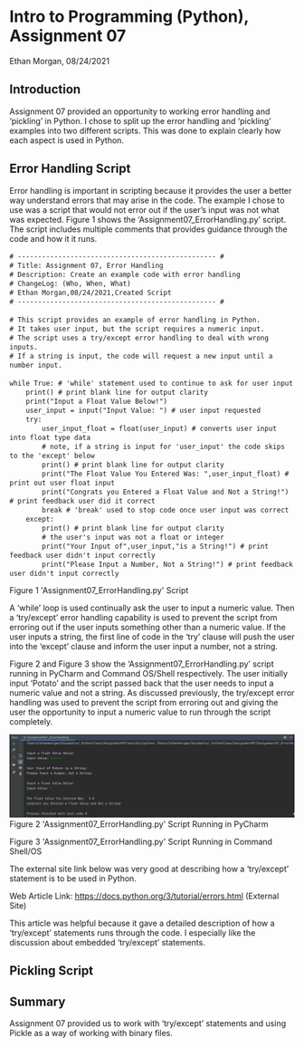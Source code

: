 # Intro to Programming (Python), Assignment 07

Ethan Morgan, 08/24/2021

## Introduction

Assignment 07 provided an opportunity to working error handling and ‘pickling’ in Python.
I chose to split up the error handling and ‘pickling’ examples into two different scripts.
This was done to explain clearly how each aspect is used in Python.

## Error Handling Script

Error handling is important in scripting because it provides the user a better way understand
errors that may arise in the code.  The example I chose to use was a script that would not
error out if the user’s input was not what was expected.  Figure 1 shows the 
‘Assignment07_ErrorHandling.py’ script.  The script includes multiple comments that provides
guidance through the code and how it it runs.

```
# ------------------------------------------------- #
# Title: Assignment 07, Error Handling
# Description: Create an example code with error handling
# ChangeLog: (Who, When, What)
# Ethan Morgan,08/24/2021,Created Script
# ------------------------------------------------- #

# This script provides an example of error handling in Python.
# It takes user input, but the script requires a numeric input.
# The script uses a try/except error handling to deal with wrong inputs.
# If a string is input, the code will request a new input until a number input.

while True: # 'while' statement used to continue to ask for user input
    print() # print blank line for output clarity
    print("Input a Float Value Below!")
    user_input = input("Input Value: ") # user input requested
    try:
        user_input_float = float(user_input) # converts user input into float type data
        # note, if a string is input for 'user_input' the code skips to the 'except' below
        print() # print blank line for output clarity
        print("The Float Value You Entered Was: ",user_input_float) # print out user float input
        print("Congrats you Entered a Float Value and Not a String!") # print feedback user did it correct
        break # 'break' used to stop code once user input was correct
    except:
        print() # print blank line for output clarity
        # the user's input was not a float or integer
        print("Your Input of",user_input,"is a String!") # print feedback user didn't input correctly
        print("Please Input a Number, Not a String!") # print feedback user didn't input correctly
```
Figure 1 'Assignment07_ErrorHandling.py' Script

A ‘while’ loop is used continually ask the user to input a numeric value.  Then a ‘try/except’
error handling capability is used to prevent the script from erroring out if the user inputs
something other than a numeric value.  If the user inputs a string, the first line of code in
the ‘try’ clause will push the user into the ‘except’ clause and inform the user input a number,
not a string.

Figure 2 and Figure 3 show the ‘Assignment07_ErrorHandling.py’ script running in PyCharm and
Command OS/Shell respectively.  The user initially input ‘Potato’ and the script passed back
that the user needs to input a numeric value and not a string.  As discussed previously, the
try/except error handling was used to prevent the script from erroring out and giving the user
the opportunity to input a numeric value to run through the script completely.

![Results of Figure 1](https://github.com/ethan-morgan/IntroToProg-Python-Mod7/blob/main/Assignment07_Figure2.png "Results of Figure 1")
Figure 2 'Assignment07_ErrorHandling.py' Script Running in PyCharm


Figure 3 'Assignment07_ErrorHandling.py' Script Running in Command Shell/OS

The external site link below was very good at describing how a ‘try/except’ statement is to
be used in Python.  

Web Article Link: https://docs.python.org/3/tutorial/errors.html (External Site)

This article was helpful because it gave a detailed description of how a ‘try/except’ statements
runs through the code.  I especially like the discussion about embedded ‘try/except’ statements.

## Pickling Script


## Summary

Assignment 07 provided us to work with ‘try/except’ statements and using Pickle as a way of
working with binary files.
